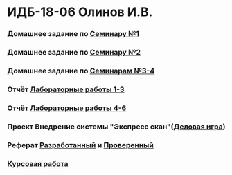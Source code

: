 # ИДБ-18-06 Олинов И.В. 
### Домашнее задание по **[Семинару №1](https://github.com/stankin/design-part-1/wiki/sem1)**
### Домашнее задание по **[Семинару №2](https://github.com/stankin/design-part-1/wiki/sem2)**
### Домашнее задание по **[Семинарам №3-4](https://github.com/fireru277/fireru277.github.io/wiki)**
### Отчёт [Лабораторные работы 1-3](https://github.com/lbbttujj/lbbttujj.github.io/wiki/Лабораторные-работы-1,-2,-3)
### Отчёт [Лабораторные работы 4-6](https://github.com/fireru277/fireru277.github.io/wiki/%D0%9E%D1%82%D1%87%D0%B5%D1%82-%D0%BF%D0%BE-%D0%BB%D0%B0%D0%B1%D0%BE%D1%80%D0%B0%D1%82%D0%BE%D1%80%D0%BD%D1%8B%D0%BC-%D1%80%D0%B0%D0%B1%D0%BE%D1%82%D0%B0%D0%BC-4-6)
### Проект Внедрение системы "Экспресс скан"(**[Деловая игра](https://github.com/Amina108/Amina108.github.io/wiki)**)
### Реферат **[Разработанный](https://github.com/stankin/design-part-1/wiki/exam16-1)** и **[Проверенный](https://github.com/stankin/design-part-1/wiki/02-1)**
### **[Курсовая работа](https://github.com/stankin/design-part-1/wiki/Курсовая_работа)**
